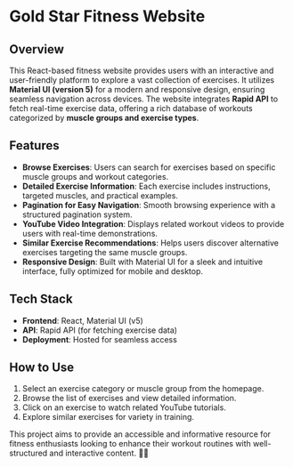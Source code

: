 # Gold Star Fitness Website  

## Overview  
This React-based fitness website provides users with an interactive and user-friendly platform to explore a vast collection of exercises. It utilizes **Material UI (version 5)** for a modern and responsive design, ensuring seamless navigation across devices. The website integrates **Rapid API** to fetch real-time exercise data, offering a rich database of workouts categorized by **muscle groups and exercise types**.  

## Features  
- **Browse Exercises**: Users can search for exercises based on specific muscle groups and workout categories.  
- **Detailed Exercise Information**: Each exercise includes instructions, targeted muscles, and practical examples.  
- **Pagination for Easy Navigation**: Smooth browsing experience with a structured pagination system.  
- **YouTube Video Integration**: Displays related workout videos to provide users with real-time demonstrations.  
- **Similar Exercise Recommendations**: Helps users discover alternative exercises targeting the same muscle groups.  
- **Responsive Design**: Built with Material UI for a sleek and intuitive interface, fully optimized for mobile and desktop.  

## Tech Stack  
- **Frontend**: React, Material UI (v5)  
- **API**: Rapid API (for fetching exercise data)  
- **Deployment**: Hosted for seamless access  

## How to Use  
1. Select an exercise category or muscle group from the homepage.  
2. Browse the list of exercises and view detailed information.  
3. Click on an exercise to watch related YouTube tutorials.  
4. Explore similar exercises for variety in training.  

This project aims to provide an accessible and informative resource for fitness enthusiasts looking to enhance their workout routines with well-structured and interactive content. 🚀💪
